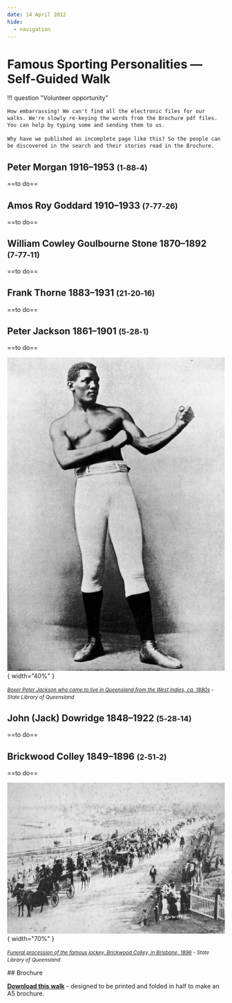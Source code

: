 ```yaml
---
date: 14 April 2012
hide:
  - navigation
---
```


# Famous Sporting Personalities — Self-Guided Walk 


!!! question "Volunteer opportunity"

    How embarrassing! We can't find all the electronic files for our walks. We're slowly re-keying the words from the Brochure pdf files. You can help by typing some and sending them to us. 
    
    Why have we published an incomplete page like this? So the people can be discovered in the search and their stories read in the Brochure.


## Peter Morgan 1916–1953 <small>(1‑88‑4)</small>

==to do==

## Amos Roy Goddard 1910–1933 <small>(7‑77‑26)</small>

==to do==

## William Cowley Goulbourne Stone  1870–1892 <small>(7‑77‑11)</small>

==to do==

## Frank Thorne 1883–1931 <small>(21‑20‑16)</small>

==to do==

## Peter Jackson 1861–1901 <small>(5‑28‑1)</small>

==to do==


![](../assets/peter-jackson.jpg){ width="40%" }

*<small>[Boxer Peter Jackson who came to live in Queensland from the West Indies, ca. 1880s](http://onesearch.slq.qld.gov.au/permalink/f/1upgmng/slq_digitool116252) - State Library of Queensland </small>*





## John (Jack) Dowridge 1848–1922 <small>(5‑28‑14)</small>

==to do==

## Brickwood Colley 1849–1896 <small>(2‑51‑2)</small>

==to do==


![](../assets/brickwood-colley.jpg){ width="70%" }

*<small>[Funeral procession of the famous jockey, Brickwood Colley, in Brisbane, 1896](http://onesearch.slq.qld.gov.au/permalink/f/1upgmng/slq_alma21218250330002061) - State Library of Queensland </small>*


<div class="noprint" markdown="1">
## Brochure

**[Download this walk](../assets/guides/sporting-personalities.pdf)** - designed to be printed and folded in half to make an A5 brochure.

</div>
